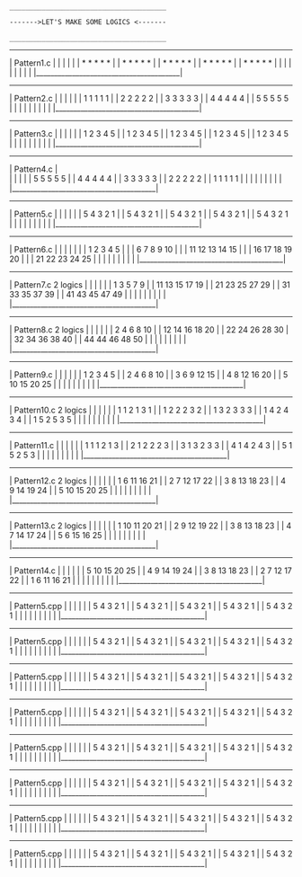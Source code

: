
                                                                                    _______________________________________
                                                                                    ------->LET'S MAKE SOME LOGICS <-------
                                                                                    _______________________________________





 ________________________________________
| Pattern1.c                             |
|                                        |
|                                        |
|          * * * * *                     |
|          * * * * *                     |
|          * * * * *                     |
|          * * * * *                     |
|          * * * * *                     |
|                                        |
|                                        |
|                                        |
|                                        |
|________________________________________|


 ________________________________________
| Pattern2.c                             |
|                                        |
|                                        |
|          1 1 1 1 1                     |
|          2 2 2 2 2                     |
|          3 3 3 3 3                     |
|          4 4 4 4 4                     |
|          5 5 5 5 5                     |
|                                        |
|                                        |
|                                        |
|                                        |
|________________________________________|



 ________________________________________
| Pattern3.c                             |
|                                        |
|                                        |
|          1 2 3 4 5                     |
|          1 2 3 4 5                     |
|          1 2 3 4 5                     |
|          1 2 3 4 5                     |
|          1 2 3 4 5                     |
|                                        |
|                                        |
|                                        |
|                                        |
|________________________________________|



 ________________________________________
| Pattern4.c                             |     
|                                        |
|                                        |
|          5 5 5 5 5                     |
|          4 4 4 4 4                     |
|          3 3 3 3 3                     |
|          2 2 2 2 2                     |
|          1 1 1 1 1                     |
|                                        |
|                                        |
|                                        |
|                                        |
|________________________________________|
 


 ________________________________________
| Pattern5.c                             |
|                                        |
|                                        |
|          5 4 3 2 1                     |
|          5 4 3 2 1                     |
|          5 4 3 2 1                     |
|          5 4 3 2 1                     |
|          5 4 3 2 1                     |
|                                        |
|                                        |
|                                        |
|                                        |
|________________________________________|



 ________________________________________
| Pattern6.c                             |
|                                        |
|                                        |
|        |  1  2  3  4  5                |
|        |  6  7  8  9 10                |
|        | 11 12 13 14 15                |
|        | 16 17 18 19 20                |
|        | 21 22 23 24 25                |
|                                        |
|                                        |
|                                        |
|                                        |
|________________________________________|





 ________________________________________
| Pattern7.c                    2 logics |
|                                        |
|                                        |
|          1  3  5  7  9                 |
|         11 13 15 17 19                 |
|         21 23 25 27 29                 |
|         31 33 35 37 39                 |
|         41 43 45 47 49                 |
|                                        |
|                                        |
|                                        |
|                                        |
|________________________________________|





 ________________________________________
| Pattern8.c                   2 logics  |
|                                        |
|                                        |
|           2  4  6  8 10                |
|          12 14 16 18 20                |
|          22 24 26 28 30                |
|          32 34 36 38 40                |
|          44 44 46 48 50                |
|                                        |
|                                        |
|                                        |
|                                        |
|________________________________________|





 ________________________________________
| Pattern9.c                             |
|                                        |
|                                        |
|          1  2  3  4  5                 |
|          2  4  6  8 10                 |
|          3  6  9 12 15                 |
|          4  8 12 16 20                 |
|          5 10 15 20 25                 |
|                                        |
|                                        |
|                                        |
|                                        |
|________________________________________|





 ________________________________________
| Pattern10.c                  2 logics  |
|                                        |
|                                        |
|          1 1 2 1 3 1                   |
|          1 2 2 2 3 2                   |
|          1 3 2 3 3 3                   |
|          1 4 2 4 3 4                   |
|          1 5 2 5 3 5                   |
|                                        |
|                                        |
|                                        |
|                                        |
|________________________________________|






 ________________________________________
| Pattern11.c                            |
|                                        |
|                                        |
|          1 1 1 2 1 3                   |
|          2 1 2 2 2 3                   |
|          3 1 3 2 3 3                   |
|          4 1 4 2 4 3                   |
|          5 1 5 2 5 3                   |
|                                        |
|                                        |
|                                        |
|                                        |
|________________________________________|





 ________________________________________
| Pattern12.c                  2 logics  |
|                                        |
|                                        |
|          1  6 11 16 21                 |
|          2  7 12 17 22                 |
|          3  8 13 18 23                 |
|          4  9 14 19 24                 |
|          5 10 15 20 25                 |
|                                        |
|                                        |
|                                        |
|                                        |
|________________________________________|





 ________________________________________
| Pattern13.c               2 logics     |
|                                        |
|                                        |
|          1 10 11 20 21                 |
|          2  9 12 19 22                 |
|          3  8 13 18 23                 |
|          4  7 14 17 24                 |
|          5  6 15 16 25                 |
|                                        |
|                                        |
|                                        |
|                                        |
|________________________________________|





 ________________________________________
| Pattern14.c                            |
|                                        |
|                                        |
|          5 10 15 20 25                 |
|          4  9 14 19 24                 |
|          3  8 13 18 23                 |
|          2  7 12 17 22                 |
|          1  6 11 16 21                 |
|                                        |
|                                        |
|                                        |
|                                        |
|________________________________________|





 ________________________________________
| Pattern5.cpp                           |
|                                        |
|                                        |
|          5 4 3 2 1                     |
|          5 4 3 2 1                     |
|          5 4 3 2 1                     |
|          5 4 3 2 1                     |
|          5 4 3 2 1                     |
|                                        |
|                                        |
|                                        |
|                                        |
|________________________________________|





  ________________________________________
| Pattern5.cpp                           |
|                                        |
|                                        |
|          5 4 3 2 1                     |
|          5 4 3 2 1                     |
|          5 4 3 2 1                     |
|          5 4 3 2 1                     |
|          5 4 3 2 1                     |
|                                        |
|                                        |
|                                        |
|                                        |
|________________________________________|





  ________________________________________
| Pattern5.cpp                           |
|                                        |
|                                        |
|          5 4 3 2 1                     |
|          5 4 3 2 1                     |
|          5 4 3 2 1                     |
|          5 4 3 2 1                     |
|          5 4 3 2 1                     |
|                                        |
|                                        |
|                                        |
|                                        |
|________________________________________|





  ________________________________________
| Pattern5.cpp                           |
|                                        |
|                                        |
|          5 4 3 2 1                     |
|          5 4 3 2 1                     |
|          5 4 3 2 1                     |
|          5 4 3 2 1                     |
|          5 4 3 2 1                     |
|                                        |
|                                        |
|                                        |
|                                        |
|________________________________________|





  ________________________________________
| Pattern5.cpp                           |
|                                        |
|                                        |
|          5 4 3 2 1                     |
|          5 4 3 2 1                     |
|          5 4 3 2 1                     |
|          5 4 3 2 1                     |
|          5 4 3 2 1                     |
|                                        |
|                                        |
|                                        |
|                                        |
|________________________________________|
 




 ________________________________________
| Pattern5.cpp                           |
|                                        |
|                                        |
|          5 4 3 2 1                     |
|          5 4 3 2 1                     |
|          5 4 3 2 1                     |
|          5 4 3 2 1                     |
|          5 4 3 2 1                     |
|                                        |
|                                        |
|                                        |
|                                        |
|________________________________________|
 



 ________________________________________
| Pattern5.cpp                           |
|                                        |
|                                        |
|          5 4 3 2 1                     |
|          5 4 3 2 1                     |
|          5 4 3 2 1                     |
|          5 4 3 2 1                     |
|          5 4 3 2 1                     |
|                                        |
|                                        |
|                                        |
|                                        |
|________________________________________|
 


  ________________________________________
| Pattern5.cpp                           |
|                                        |
|                                        |
|          5 4 3 2 1                     |
|          5 4 3 2 1                     |
|          5 4 3 2 1                     |
|          5 4 3 2 1                     |
|          5 4 3 2 1                     |
|                                        |
|                                        |
|                                        |
|                                        |
|________________________________________|
 
